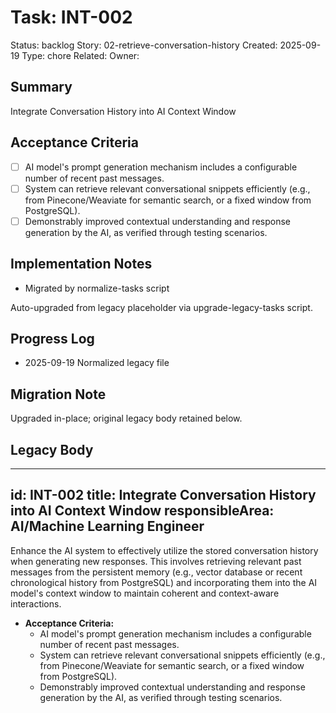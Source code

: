 # Task: INT-002
Status: backlog
Story: 02-retrieve-conversation-history
Created: 2025-09-19
Type: chore
Related:
Owner:

## Summary
Integrate Conversation History into AI Context Window

## Acceptance Criteria
- [ ] AI model's prompt generation mechanism includes a configurable number of recent past messages.
- [ ] System can retrieve relevant conversational snippets efficiently (e.g., from Pinecone/Weaviate for semantic search, or a fixed window from PostgreSQL).
- [ ] Demonstrably improved contextual understanding and response generation by the AI, as verified through testing scenarios.

## Implementation Notes
- Migrated by normalize-tasks script

Auto-upgraded from legacy placeholder via upgrade-legacy-tasks script.

## Progress Log
- 2025-09-19 Normalized legacy file

## Migration Note
Upgraded in-place; original legacy body retained below.

## Legacy Body
---
id: INT-002
title: Integrate Conversation History into AI Context Window
responsibleArea: AI/Machine Learning Engineer
---
Enhance the AI system to effectively utilize the stored conversation history when generating new responses. This involves retrieving relevant past messages from the persistent memory (e.g., vector database or recent chronological history from PostgreSQL) and incorporating them into the AI model's context window to maintain coherent and context-aware interactions.

*   **Acceptance Criteria:**
    *   AI model's prompt generation mechanism includes a configurable number of recent past messages.
    *   System can retrieve relevant conversational snippets efficiently (e.g., from Pinecone/Weaviate for semantic search, or a fixed window from PostgreSQL).
    *   Demonstrably improved contextual understanding and response generation by the AI, as verified through testing scenarios.